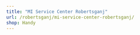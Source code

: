 ```yaml
---
title: "MI Service Center Robertsganj"
url: /robertsganj/mi-service-center-robertsganj/
shop: Handy
---
```

